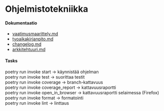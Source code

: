 # Ohjelmistotekniikka

#### Dokumentaatio
- [vaatimusmaarittely.md](https://github.com/DeatNu/ot-harjoitustyo/blob/master/dokumentaatio/vaatimusmaarittely.md)
- [tyoaikakirjanpito.md](https://github.com/DeatNu/ot-harjoitustyo/blob/master/dokumentaatio/tyoaikakirjanpito.md)
- [changelog.md](https://github.com/DeatNu/ot-harjoitustyo/blob/master/dokumentaatio/changelog.md)
- [arkkitehtuuri.md](https://github.com/DeatNu/ot-harjoitustyo/blob/master/dokumentaatio/arkkitehtuuri.md)

#### Tasks
poetry run invoke start &rarr; käynnistää ohjelman
<br>
poetry run invoke test &rarr; suorittaa testit
<br>
poetry run invoke coverage &rarr; branch-kattavuus
<br>
poetry run invoke coverage_report &rarr; kattavuusraportti
<br>
poetry run invoke open_in_browser &rarr; kattavuusraportti selaimessa (Firefox)
<br>
poetry run invoke format &rarr; formatointi
<br>
poetry run invoke lint &rarr; linttaus

